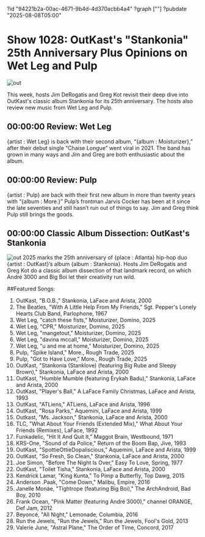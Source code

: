 ?id "94221b2a-00ac-4671-9b4d-4d370acbb4a4"
?graph [""]
?pubdate "2025-08-08T05:00"
# Show 1028: OutKast's "Stankonia" 25th Anniversary Plus Opinions on Wet Leg and Pulp
![out](https://static.soundopinions.org/images/2025/outkast-stankonia.jpeg)

This week, hosts Jim DeRogatis and Greg Kot revisit their deep dive into OutKast's classic album Stankonia for its 25th anniversary. The hosts also review new music from Wet Leg and Pulp.

## 00:00:00 Review: Wet Leg

{artist : Wet Leg} is back with their second album, “{album : Moisturizer},” after their debut single “Chaise Longue” went viral in 2021. The band has grown in many ways and Jim and Greg are both enthusiastic about the album. 


## 00:00:00 Review: Pulp

{artist : Pulp} are back with their first new album in more than twenty years with “{album : More.}” Pulp’s frontman Jarvis Cocker has been at it since the late seventies and still hasn’t run out of things to say. Jim and Greg think Pulp still brings the goods. 


## 00:00:00 Classic Album Dissection: OutKast's Stankonia
![out](https://static.soundopinions.org/images/2025/outkast-stankonia.jpeg)
2025 marks the 25th anniversary of {place : Atlanta} hip-hop duo {artist : OutKast}’s album {album : Stankonia}. Hosts Jim DeRogatis and Greg Kot do a classic album dissection of that landmark record, on which André 3000 and Big Boi let their creativity run wild.




##Featured Songs:

1. OutKast, "B.O.B.," Stankonia, LaFace and Arista, 2000
1. The Beatles, "With A Little Help From My Friends," Sgt. Pepper's Lonely Hearts Club Band, Parlophone, 1967
1. Wet Leg, "catch these fists," Moisturizer, Domino, 2025
1. Wet Leg, "CPR," Moisturizer, Domino, 2025
1. Wet Leg, "mangetout," Moisturizer, Domino, 2025
1. Wet Leg, "davina mccall," Moisturizer, Domino, 2025
1. Wet Leg, "u and me at home," Moisturizer, Domino, 2025
1. Pulp, "Spike Island," More., Rough Trade, 2025
1. Pulp, "Got to Have Love," More., Rough Trade, 2025
1. OutKast, "Stankonia (Stanklove) (featuring Big Rube and Sleepy Brown)," Stankonia, LaFace and Arista, 2000
1. OutKast, "Humble Mumble (featuring Erykah Badu)," Stankonia, LaFace and Arista, 2000
1. OutKast, "Player's Ball," A LaFace Family Christmas, LaFace and Arista, 1993
1. OutKast, "ATLiens," ATLiens, LaFace and Arista, 1996
1. OutKast, "Rosa Parks," Aquemini, LaFace and Arista, 1999
1. Outkast, "Ms. Jackson," Stankonia, LaFace and Arista, 2000
1. TLC, "What About Your Friends (Extended Mix)," What About Your Friends (Remixes), LaFace, 1992
1. Funkadelic, "Hit It And Quit It," Maggot Brain, Westbound, 1971
1. KRS-One, "Sound of da Police," Return of the Boom Bap, Jive, 1993
1. OutKast, "SpottieOttieDopaliscious," Aquemini, LaFace and Arista, 1999
1. OutKast, "So Fresh, So Clean," Stankonia, LaFace and Arista, 2000
1. Joe Simon, "Before The Night Is Over," Easy To Love, Spring, 1977
1. OutKast, "Toilet Tisha," Stankonia, LaFace and Arista, 2000
1. Kendrick Lamar, "King Kunta," To Pimp a Butterfly, Top Dawg, 2015
1. Anderson .Paak, "Come Down," Malibu, Empire, 2016
1. Janelle Monáe, "Tightrope (featuring Big Boi)," The ArchAndroid, Bad Boy, 2010
1. Frank Ocean, "Pink Matter (featuring André 3000)," channel ORANGE, Def Jam, 2012
1. Beyoncé, "All Night," Lemonade, Columbia, 2016
1. Run the Jewels, "Run the Jewels," Run the Jewels, Fool's Gold, 2013
1. Valerie June, "Astral Plane," The Order of Time, Concord, 2017